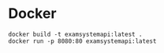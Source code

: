 # Docker

```
docker build -t examsystemapi:latest .
docker run -p 8080:80 examsystemapi:latest

```
